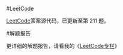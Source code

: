 ﻿#LeetCode

[LeetCode](https://leetcode.com/problemset/algorithms/)答案源代码，已更新至第 211 题。

#解题报告

更详细的解题报告，请看我的《[LeetCode专栏](http://blog.csdn.net/column/details/leetcode2015.html)》